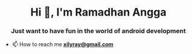<h1 align="center">Hi 👋, I'm Ramadhan Angga</h1>
<h3 align="center">Just want to have fun in the world of android development</h3>

- 📫 How to reach me **xilyray@gmail.com**
